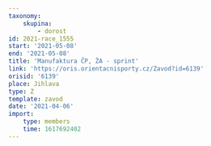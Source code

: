 ```yaml
---
taxonomy:
    skupina:
        - dorost
id: 2021-race_1555
start: '2021-05-08'
end: '2021-05-08'
title: 'Manufaktura ČP, ŽA - sprint'
link: 'https://oris.orientacnisporty.cz/Zavod?id=6139'
orisid: '6139'
place: Jihlava
type: Z
template: zavod
date: '2021-04-06'
import:
    type: members
    time: 1617692402
---
```


